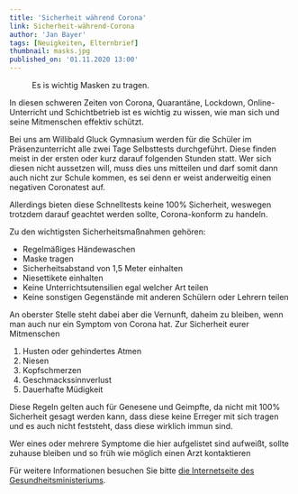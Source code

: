```yaml
---
title: 'Sicherheit während Corona'
link: Sicherheit-während-Corona
author: 'Jan Bayer'
tags: [Neuigkeiten, Elternbrief]
thumbnail: masks.jpg
published_on: '01.11.2020 13:00'
---
```

<figure class="float-right">
    <v-image name="masks" alt="Masken" />
    <figcaption>Es is wichtig Masken zu tragen.</figcaption>
</figure>
<p>In diesen schweren Zeiten von Corona, Quarantäne, Lockdown, Online-Unterricht und Schichtbetrieb ist es wichtig zu wissen, wie man sich und seine Mitmenschen effektiv schützt.</p>
<p>Bei uns am Willibald Gluck Gymnasium werden für die Schüler im Präsenzunterricht alle zwei Tage Selbsttests durchgeführt. Diese finden meist in der ersten oder kurz darauf folgenden Stunden statt. Wer sich diesen nicht aussetzen will, muss dies uns mitteilen und darf somit dann auch nicht zur Schule kommen, es sei denn er weist anderweitig einen negativen Coronatest auf.</p>
<p>Allerdings bieten diese Schnelltests keine 100% Sicherheit, weswegen trotzdem darauf geachtet werden sollte, Corona-konform zu handeln.</p>
<p>Zu den wichtigsten Sicherheitsmaßnahmen gehören:</p>
<ul>
    <li>Regelmäßiges Händewaschen</li>
    <li>Maske tragen</li>
    <li>Sicherheitsabstand von 1,5 Meter einhalten</li>
    <li>Niesettikete einhalten</li>
    <li>Keine Unterrichtsutensilien egal welcher Art teilen</li>
    <li>Keine sonstigen Gegenstände mit anderen Schülern oder Lehrern teilen</li>
</ul>
<p>An oberster Stelle steht dabei aber die Vernunft, daheim zu bleiben, wenn man auch nur ein Symptom von Corona hat. Zur Sicherheit eurer Mitmenschen</p>
<ol>
    <li>Husten oder gehindertes Atmen</li>
    <li>Niesen</li>
    <li>Kopfschmerzen</li>
    <li>Geschmackssinnverlust</li>
    <li>Dauerhafte Müdigkeit</li>
</ol>
<p>Diese Regeln gelten auch für Genesene und Geimpfte, da nicht mit 100% Sicherheit gesagt werden kann, dass diese keine Erreger mit sich tragen und es auch nicht feststeht, dass diese wirklich immun sind.</p>
<p>Wer eines oder mehrere Symptome die hier aufgelistet sind aufweißt, sollte zuhause bleiben und so früh wie möglich einen Arzt kontaktieren</p>
<p>Für weitere Informationen besuchen Sie bitte <a href="https://www.bundesgesundheitsministerium.de/">die Internetseite des Gesundheitsministeriums</a>.</p>